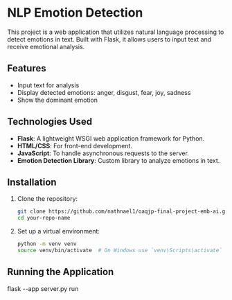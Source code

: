 # NLP Emotion Detection

This project is a web application that utilizes natural language processing to detect emotions in text. Built with Flask, it allows users to input text and receive emotional analysis.

## Features

- Input text for analysis
- Display detected emotions: anger, disgust, fear, joy, sadness
- Show the dominant emotion

## Technologies Used

- **Flask**: A lightweight WSGI web application framework for Python.
- **HTML/CSS**: For front-end development.
- **JavaScript**: To handle asynchronous requests to the server.
- **Emotion Detection Library**: Custom library to analyze emotions in text.

## Installation

1. Clone the repository:
   ```bash
   git clone https://github.com/nathnael1/oaqjp-final-project-emb-ai.git
   cd your-repo-name
2. Set up a virtual environment:
    ```bash
    python -m venv venv
    source venv/bin/activate  # On Windows use `venv\Scripts\activate`
## Running the Application
flask --app server.py run

